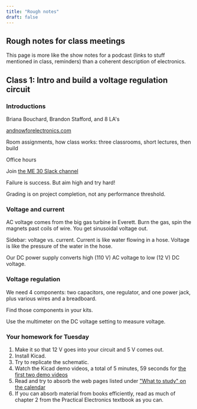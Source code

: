 ```yaml
---
title: "Rough notes"
draft: false
---
```

## Rough notes for class meetings

This page is more like the show notes for a podcast (links to stuff mentioned in class, reminders) than a coherent description of electronics.

## Class 1: Intro and build a voltage regulation circuit

### Introductions

Briana Bouchard, Brandon Stafford, and 8 LA's

[andnowforelectronics.com](http://andnowforelectronics.com)

Room assignments, how class works: three classrooms, short lectures, then build

Office hours

Join [the ME 30 Slack channel](https://tufts-me30.slack.com/)

Failure is success. But aim high and try hard!

Grading is on project completion, not any performance threshold.

### Voltage and current

AC voltage comes from the big gas turbine in Everett. Burn the gas, spin the magnets past coils of wire. You get sinusoidal voltage out.

Sidebar: voltage vs. current. Current is like water flowing in a hose. Voltage is like the pressure of the water in the hose.

Our DC power supply converts high (110 V) AC voltage to low (12 V) DC voltage.

### Voltage regulation

We need 4 components: two capacitors, one regulator, and one power jack, plus various wires and a breadboard.

Find those components in your kits.

Use the multimeter on the DC voltage setting to measure voltage.

### Your homework for Tuesday

1. Make it so that 12 V goes into your circuit and 5 V comes out.
2. Install Kicad.
3. Try to replicate the schematic.
4. Watch the Kicad demo videos, a total of 5 minutes, 59 seconds for [the first two demo videos](http://andnowforelectronics.com/notes/demo-videos/)
5. Read and try to absorb the web pages listed under ["What to study" on the calendar](http://andnowforelectronics.com/logistics/calendar/)
6. If you can absorb material from books efficiently, read as much of chapter 2 from the Practical Electronics textbook as you can.
